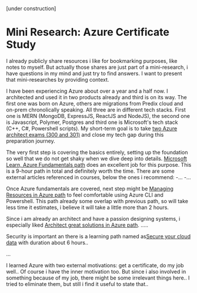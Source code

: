 [under construction]
# Mini Research: Azure Certificate Study

I already publicly share resources i like for bookmarking purposes, like notes to myself. But actually those shares are just part of a mini-research, i have questions in my mind and just try to find answers. I want to present that mini-researches by providing context. 

I have been experiencing Azure about over a year and a half now. I architected and used it in two products already and third is on its way. The first one was born on Azure, others are migrations from Predix cloud and on-prem chronolically speaking. All three are in different tech stacks. First one is MERN (MongoDB, ExpressJS, ReactJS and NodeJS), the second one is Javascript, Polymer, Postgres and third one is Microsoft's tech stack (C++, C#, Powershell scripts). My short-term goal is to take [two Azure architect exams (300 and 301)](https://www.microsoft.com/en-us/learning/azure-solutions-architect.aspx) and close my tech gap during this preparation journey.

The very first step is covering the basics entirely, setting up the foundation so well that we do not get shaky when we dive deep into details. [Microsoft Learn, Azure Fundamentals path](https://docs.microsoft.com/en-us/learn/paths/azure-fundamentals/) does an excellent job for this purpose. This is a 9-hour path in total and definitely worth the time. There are some external articles referenced in courses, below the ones i recommend:
-...
-...

Once Azure fundamentals are covered, next step might be [Managing Resources in Azure path](https://docs.microsoft.com/en-us/learn/paths/manage-resources-in-azure/) to feel comfortable using Azure CLI and Powershell. This path already some overlap with previous path, so will take less time it estimates, i believe it will take a little more than 2 hours.

Since i am already an architect and have a passion designing systems, i especially liked [Architect great solutions in Azure path](https://docs.microsoft.com/en-us/learn/paths/architect-great-solutions-in-azure/). 
.....

Security is important an there is a learning path named as[Secure your cloud data](https://docs.microsoft.com/en-us/learn/paths/secure-your-cloud-data/) with duration about 6 hours.. 


...

I learned Azure with two external motivations: get a certificate, do my job well.. Of course i have the inner motivation too. But since i also involved in something because of my job, there might be some irrelevant things here.. I tried to eliminate them, but still i find it useful to state that..






